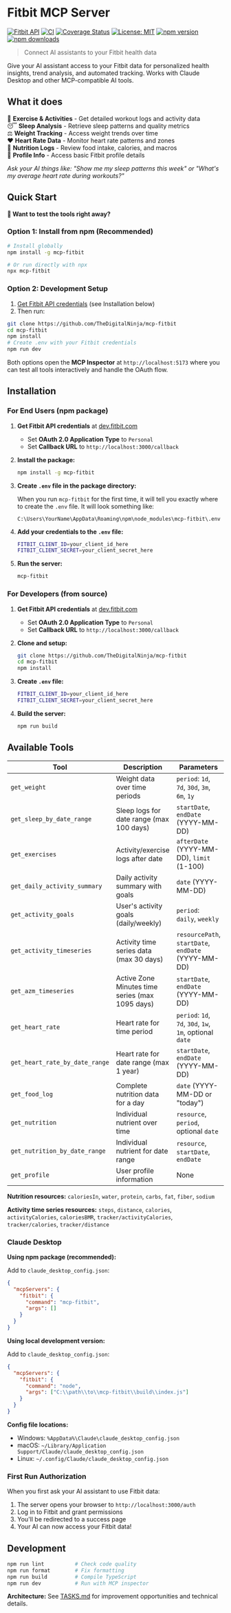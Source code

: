 # Fitbit MCP Server

[![Fitbit API](https://img.shields.io/badge/Fitbit-00B0B9?logo=fitbit&logoColor=white)](https://dev.fitbit.com/)
[![CI](https://github.com/TheDigitalNinja/mcp-fitbit/actions/workflows/ci.yml/badge.svg)](https://github.com/TheDigitalNinja/mcp-fitbit/actions/workflows/ci.yml)
[![Coverage Status](https://coveralls.io/repos/github/TheDigitalNinja/mcp-fitbit/badge.svg?branch=main)](https://coveralls.io/github/TheDigitalNinja/mcp-fitbit?branch=main)
[![License: MIT](https://img.shields.io/badge/License-MIT-yellow.svg)](https://opensource.org/licenses/MIT)
[![npm version](https://badge.fury.io/js/mcp-fitbit.svg)](https://badge.fury.io/js/mcp-fitbit)
[![npm downloads](https://img.shields.io/npm/dm/mcp-fitbit.svg)](https://www.npmjs.com/package/mcp-fitbit)

> Connect AI assistants to your Fitbit health data

Give your AI assistant access to your Fitbit data for personalized health insights, trend analysis, and automated tracking. Works with Claude Desktop and other MCP-compatible AI tools.

## What it does

🏃 **Exercise & Activities** - Get detailed workout logs and activity data  
😴 **Sleep Analysis** - Retrieve sleep patterns and quality metrics  
⚖️ **Weight Tracking** - Access weight trends over time  
❤️ **Heart Rate Data** - Monitor heart rate patterns and zones  
🍎 **Nutrition Logs** - Review food intake, calories, and macros  
👤 **Profile Info** - Access basic Fitbit profile details

*Ask your AI things like: "Show me my sleep patterns this week" or "What's my average heart rate during workouts?"*

## Quick Start

**🚀 Want to test the tools right away?**

### Option 1: Install from npm (Recommended)
```bash
# Install globally
npm install -g mcp-fitbit

# Or run directly with npx
npx mcp-fitbit
```

### Option 2: Development Setup
1. [Get Fitbit API credentials](https://dev.fitbit.com/) (see Installation below)
2. Then run:

```bash
git clone https://github.com/TheDigitalNinja/mcp-fitbit
cd mcp-fitbit
npm install
# Create .env with your Fitbit credentials
npm run dev
```

Both options open the **MCP Inspector** at `http://localhost:5173` where you can test all tools interactively and handle the OAuth flow.

## Installation

### For End Users (npm package)

1. **Get Fitbit API credentials** at [dev.fitbit.com](https://dev.fitbit.com/)
   - Set **OAuth 2.0 Application Type** to `Personal`  
   - Set **Callback URL** to `http://localhost:3000/callback`

2. **Install the package:**
   ```bash
   npm install -g mcp-fitbit
   ```

3. **Create `.env` file in the package directory:**
   
   When you run `mcp-fitbit` for the first time, it will tell you exactly where to create the `.env` file. It will look something like:
   ```
   C:\Users\YourName\AppData\Roaming\npm\node_modules\mcp-fitbit\.env
   ```

4. **Add your credentials to the `.env` file:**
   ```bash
   FITBIT_CLIENT_ID=your_client_id_here
   FITBIT_CLIENT_SECRET=your_client_secret_here
   ```

5. **Run the server:**
   ```bash
   mcp-fitbit
   ```

### For Developers (from source)

1. **Get Fitbit API credentials** at [dev.fitbit.com](https://dev.fitbit.com/)
   - Set **OAuth 2.0 Application Type** to `Personal`
   - Set **Callback URL** to `http://localhost:3000/callback`

2. **Clone and setup:**
   ```bash
   git clone https://github.com/TheDigitalNinja/mcp-fitbit
   cd mcp-fitbit
   npm install
   ```

3. **Create `.env` file:**
   ```bash
   FITBIT_CLIENT_ID=your_client_id_here
   FITBIT_CLIENT_SECRET=your_client_secret_here
   ```

4. **Build the server:**
   ```bash
   npm run build
   ```


## Available Tools

| Tool | Description | Parameters |
|------|-------------|------------|
| `get_weight` | Weight data over time periods | `period`: `1d`, `7d`, `30d`, `3m`, `6m`, `1y` |
| `get_sleep_by_date_range` | Sleep logs for date range (max 100 days) | `startDate`, `endDate` (YYYY-MM-DD) |
| `get_exercises` | Activity/exercise logs after date | `afterDate` (YYYY-MM-DD), `limit` (1-100) |
| `get_daily_activity_summary` | Daily activity summary with goals | `date` (YYYY-MM-DD) |
| `get_activity_goals` | User's activity goals (daily/weekly) | `period`: `daily`, `weekly` |
| `get_activity_timeseries` | Activity time series data (max 30 days) | `resourcePath`, `startDate`, `endDate` (YYYY-MM-DD) |
| `get_azm_timeseries` | Active Zone Minutes time series (max 1095 days) | `startDate`, `endDate` (YYYY-MM-DD) |
| `get_heart_rate` | Heart rate for time period | `period`: `1d`, `7d`, `30d`, `1w`, `1m`, optional `date` |
| `get_heart_rate_by_date_range` | Heart rate for date range (max 1 year) | `startDate`, `endDate` (YYYY-MM-DD) |
| `get_food_log` | Complete nutrition data for a day | `date` (YYYY-MM-DD or "today") |
| `get_nutrition` | Individual nutrient over time | `resource`, `period`, optional `date` |
| `get_nutrition_by_date_range` | Individual nutrient for date range | `resource`, `startDate`, `endDate` |
| `get_profile` | User profile information | None |

**Nutrition resources:** `caloriesIn`, `water`, `protein`, `carbs`, `fat`, `fiber`, `sodium`

**Activity time series resources:** `steps`, `distance`, `calories`, `activityCalories`, `caloriesBMR`, `tracker/activityCalories`, `tracker/calories`, `tracker/distance`

### Claude Desktop

**Using npm package (recommended):**

Add to `claude_desktop_config.json`:
```json
{
  "mcpServers": {
    "fitbit": {
      "command": "mcp-fitbit",
      "args": []
    }
  }
}
```

**Using local development version:**

Add to `claude_desktop_config.json`:
```json
{
  "mcpServers": {
    "fitbit": {
      "command": "node",
      "args": ["C:\\path\\to\\mcp-fitbit\\build\\index.js"]
    }
  }
}
```

**Config file locations:**
- Windows: `%AppData%\Claude\claude_desktop_config.json`
- macOS: `~/Library/Application Support/Claude/claude_desktop_config.json`
- Linux: `~/.config/Claude/claude_desktop_config.json`

### First Run Authorization

When you first ask your AI assistant to use Fitbit data:
1. The server opens your browser to `http://localhost:3000/auth`
2. Log in to Fitbit and grant permissions
3. You'll be redirected to a success page
4. Your AI can now access your Fitbit data!

## Development

```bash
npm run lint          # Check code quality
npm run format        # Fix formatting
npm run build         # Compile TypeScript
npm run dev           # Run with MCP inspector
```

**Architecture:** See [TASKS.md](TASKS.md) for improvement opportunities and technical details.

